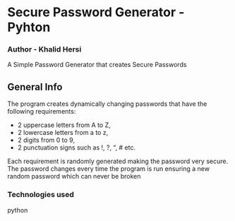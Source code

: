 # Secure Password Generator - Pyhton

### Author - Khalid Hersi 
A Simple Password Generator that creates Secure Passwords

## General Info
The program creates dynamically changing passwords that have the following requirements: 
- 2 uppercase letters from A to Z, 
- 2 lowercase letters from a to z, 
- 2 digits from 0 to 9, 
- 2 punctuation signs such as !, ?, “, # etc.

Each requirement is randomly generated making the password very secure.
The password changes every time the program is run ensuring a new random password which can never be broken

### Technologies used
python
